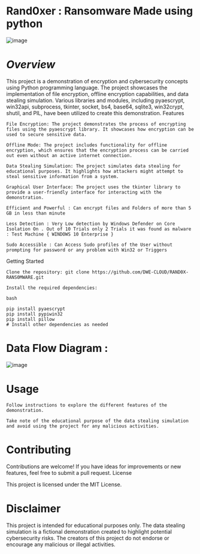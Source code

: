 # Rand0xer : Ransomware Made using python
![image](https://github.com/DWE-CLOUD/RAND0X-RANS0MWARE/blob/055ddf9fcc7592735150e56bb6c7e82c4f937117/title1.png)

# *Overview*

This project is a demonstration of encryption and cybersecurity concepts using Python programming language. The project showcases the implementation of file encryption, offline encryption capabilities, and data stealing simulation. Various libraries and modules, including pyaescrypt, win32api, subprocess, tkinter, socket, bs4, base64, sqlite3, win32crypt, shutil, and PIL, have been utilized to create this demonstration.
Features

    File Encryption: The project demonstrates the process of encrypting files using the pyaescrypt library. It showcases how encryption can be used to secure sensitive data.

    Offline Mode: The project includes functionality for offline encryption, which ensures that the encryption process can be carried out even without an active internet connection.

    Data Stealing Simulation: The project simulates data stealing for educational purposes. It highlights how attackers might attempt to steal sensitive information from a system.

    Graphical User Interface: The project uses the tkinter library to provide a user-friendly interface for interacting with the demonstration.

    Efficient and Powerful : Can encrypt files and Folders of more than 5 GB in less than minute

    Less Detection : Very Low detection by Windows Defender on Core Isolation On . Out of 10 Trials only 2 Trials it was found as malware : Test Machine { WINDOWS 10 Enterprise }

    Sudo Accessible : Can Access Sudo profiles of the User without prompting for password or any problem with Win32 or Triggers

    

Getting Started

    Clone the repository: git clone https://github.com/DWE-CLOUD/RAND0X-RANS0MWARE.git

    Install the required dependencies:

    bash

    pip install pyaescrypt
    pip install pypiwin32
    pip install pillow
    # Install other dependencies as needed

# Data Flow Diagram : 

![image](https://github.com/DWE-CLOUD/randoxer/assets/85799123/f95ed557-99f5-4845-b4f5-b5bd532ce4fe)


# Usage

    Follow instructions to explore the different features of the demonstration.

    Take note of the educational purpose of the data stealing simulation and avoid using the project for any malicious activities.

# Contributing

Contributions are welcome! If you have ideas for improvements or new features, feel free to submit a pull request.
License

This project is licensed under the MIT License.

# Disclaimer

This project is intended for educational purposes only. The data stealing simulation is a fictional demonstration created to highlight potential cybersecurity risks. The creators of this project do not endorse or encourage any malicious or illegal activities.
